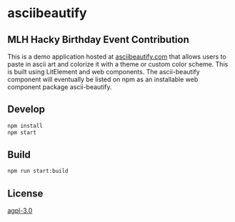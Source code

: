 # asciibeautify

## MLH Hacky Birthday Event Contribution

This is a demo application hosted at [asciibeautify.com](https://asciibeautify.com) that
allows users to paste in ascii art and colorize it with a theme or custom color scheme. This is built using LitElement and web components. The ascii-beautify component will eventually be listed on npm as an installable web component package ascii-beautify.

## Develop
```bash
npm install
npm start
```

## Build
```bash
npm run start:build
```

## License
[agpl-3.0](https://www.gnu.org/licenses/agpl-3.0.html)

